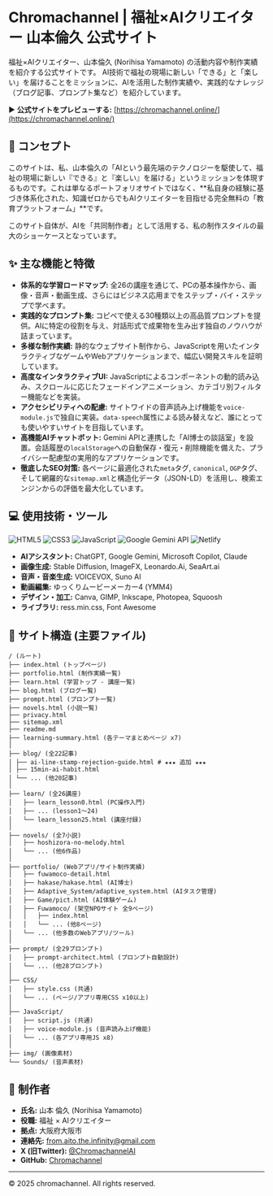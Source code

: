 # Chromachannel | 福祉×AIクリエイター 山本倫久 公式サイト

福祉×AIクリエイター、山本倫久 (Norihisa Yamamoto) の活動内容や制作実績を紹介する公式サイトです。
AI技術で福祉の現場に新しい「できる」と「楽しい」を届けることをミッションに、AIを活用した制作実績や、実践的なナレッジ（ブログ記事、プロンプト集など）を紹介しています。

▶ **公式サイトをプレビューする:** [https://chromachannel.online/](https://chromachannel.online/)

## 📖 コンセプト

このサイトは、私、山本倫久の「AIという最先端のテクノロジーを駆使して、福祉の現場に新しい『できる』と『楽しい』を届ける」というミッションを体現するものです。これは単なるポートフォリオサイトではなく、**私自身の経験に基づき体系化された、知識ゼロからでもAIクリエイターを目指せる完全無料の「教育プラットフォーム」**です。

このサイト自体が、AIを「共同制作者」として活用する、私の制作スタイルの最大のショーケースとなっています。

## ✨ 主な機能と特徴

- **体系的な学習ロードマップ:** 全26の講座を通じて、PCの基本操作から、画像・音声・動画生成、さらにはビジネス応用までをステップ・バイ・ステップで学べます。
- **実践的なプロンプト集:** コピペで使える30種類以上の高品質プロンプトを提供。AIに特定の役割を与え、対話形式で成果物を生み出す独自のノウハウが詰まっています。
- **多様な制作実績:** 静的なウェブサイト制作から、JavaScriptを用いたインタラクティブなゲームやWebアプリケーションまで、幅広い開発スキルを証明しています。
- **高度なインタラクティブUI:** JavaScriptによるコンポーネントの動的読み込み、スクロールに応じたフェードインアニメーション、カテゴリ別フィルター機能などを実装。
- **アクセシビリティへの配慮:** サイトワイドの音声読み上げ機能を`voice-module.js`で独自に実装。`data-speech`属性による読み替えなど、誰にとっても使いやすいサイトを目指しています。
- **高機能AIチャットボット:** Gemini APIと連携した「AI博士の談話室」を設置。会話履歴の`localStorage`への自動保存・復元・削除機能を備えた、プライバシー配慮型の実用的なアプリケーションです。
- **徹底したSEO対策:** 各ページに最適化された`meta`タグ, `canonical`, `OGP`タグ、そして網羅的な`sitemap.xml`と構造化データ（JSON-LD）を活用し、検索エンジンからの評価を最大化しています。

## 💻 使用技術・ツール

![HTML5](https://img.shields.io/badge/HTML5-E34F26?style=for-the-badge&logo=html5&logoColor=white)
![CSS3](https://img.shields.io/badge/CSS3-1572B6?style=for-the-badge&logo=css3&logoColor=white)
![JavaScript](https://img.shields.io/badge/JavaScript-F7DF1E?style=for-the-badge&logo=javascript&logoColor=black)
![Google Gemini API](https://img.shields.io/badge/Gemini%20API-4285F4?style=for-the-badge&logo=google&logoColor=white)
![Netlify](https://img.shields.io/badge/Netlify-00C7B7?style=for-the-badge&logo=netlify&logoColor=white)

- **AIアシスタント:** ChatGPT, Google Gemini, Microsoft Copilot, Claude
- **画像生成:** Stable Diffusion, ImageFX, Leonardo.Ai, SeaArt.ai
- **音声・音楽生成:** VOICEVOX, Suno AI
- **動画編集:** ゆっくりムービーメーカー4 (YMM4)
- **デザイン・加工:** Canva, GIMP, Inkscape, Photopea, Squoosh
- **ライブラリ:** ress.min.css, Font Awesome

## 📂 サイト構造 (主要ファイル)

```
/ (ルート)
├── index.html (トップページ)
├── portfolio.html (制作実績一覧)
├── learn.html (学習トップ - 講座一覧)
├── blog.html (ブログ一覧)
├── prompt.html (プロンプト一覧)
├── novels.html (小説一覧)
├── privacy.html
├── sitemap.xml
├── readme.md
├── learning-summary.html (各テーマまとめページ x7)
│
├── blog/ (全22記事)
│ ├── ai-line-stamp-rejection-guide.html # ★★★ 追加 ★★★
│ ├── 15min-ai-habit.html
│ └── ... (他20記事)
│
├── learn/ (全26講座)
│   ├── learn_lesson0.html (PC操作入門)
│   ├── ... (lesson1～24)
│   └── learn_lesson25.html (講座付録)
│
├── novels/ (全7小説)
│   ├── hoshizora-no-melody.html
│   └── ... (他6作品)
│
├── portfolio/ (Webアプリ/サイト制作実績)
│   ├── fuwamoco-detail.html
│   ├── hakase/hakase.html (AI博士)
│   ├── Adaptive_System/adaptive_system.html (AIタスク管理)
│   ├── Game/pict.html (AI体験ゲーム)
│   ├── Fuwamoco/ (架空NPOサイト 全9ページ)
│   │   ├── index.html
│   │   └── ... (他8ページ)
│   └── ... (他多数のWebアプリ/ツール)
│
├── prompt/ (全29プロンプト)
│   ├── prompt-architect.html (プロンプト自動設計)
│   └── ... (他28プロンプト)
│
├── CSS/
│   ├── style.css (共通)
│   └── ... (ページ/アプリ専用CSS x10以上)
│
├── JavaScript/
│   ├── script.js (共通)
│   ├── voice-module.js (音声読み上げ機能)
│   └── ... (各アプリ専用JS x8)
│
├── img/ (画像素材)
└── Sounds/ (音声素材)
```

## 👤 制作者

- **氏名:** 山本 倫久 (Norihisa Yamamoto)
- **役職:** 福祉 × AIクリエイター
- **拠点:** 大阪府大阪市
- **連絡先:** from.aito.the.infinity@gmail.com
- **X (旧Twitter):** [@ChromachannelAI](https://x.com/ChromachannelAI)
- **GitHub:** [Chromachannel](https://github.com/Chromachannel)

---
© 2025 chromachannel. All rights reserved.